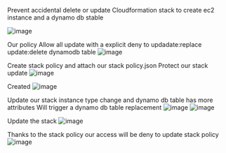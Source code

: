 Prevent accidental delete or update
Cloudformation stack to create ec2 instance and a dynamo db stable

![image](https://github.com/VietTheBarbarian/AWS-Security-Stuff/assets/56415307/b7137618-dd02-4fad-acaf-c2472d22749a)


Our policy
Allow all update with a explicit deny to updadate:replace update:delete dynamodb table
![image](https://github.com/VietTheBarbarian/AWS-Security-Stuff/assets/56415307/67a51d41-27db-43c6-8802-32d6b8352bc3)

Create stack policy and attach our stack policy.json
Protect our stack update
![image](https://github.com/VietTheBarbarian/AWS-Security-Stuff/assets/56415307/2df6cea9-e2dc-40b8-a8a2-37675244f9cb)

Created
![image](https://github.com/VietTheBarbarian/AWS-Security-Stuff/assets/56415307/1caf5fba-5156-4844-a6fc-df0fbb2d130c)

Update our stack
instance type change and dynamo db table has more attributes
Will trigger a dynamo db table replacement 
![image](https://github.com/VietTheBarbarian/AWS-Security-Stuff/assets/56415307/dda79a22-fe38-4922-b09c-3f8eff2b1bd8)
![image](https://github.com/VietTheBarbarian/AWS-Security-Stuff/assets/56415307/bf1fe43b-25b4-4fa5-83aa-0079a47fa157)

Update the stack
![image](https://github.com/VietTheBarbarian/AWS-Security-Stuff/assets/56415307/7343fe4f-4af1-4e4d-9969-9d4ba86351a9)

Thanks to the stack policy our access will be deny to update stack policy 
![image](https://github.com/VietTheBarbarian/AWS-Security-Stuff/assets/56415307/08a867a0-c332-4031-a10e-93ab00a760aa)
